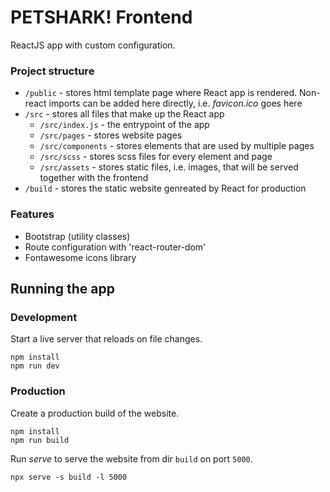 # PETSHARK! Frontend
ReactJS app with custom configuration.

### Project structure
- `/public` - stores html template page where React app is rendered. Non-react imports can be added here directly, i.e. *favicon.ico* goes here
- `/src` - stores all files that make up the React app
    - `/src/index.js` - the entrypoint of the app
    - `/src/pages` - stores website pages
    - `/src/components` - stores elements that are used by multiple pages
    - `/src/scss` - stores scss files for every element and page
    - `/src/assets` - stores static files, i.e. images, that will be served together with the frontend
- `/build` - stores the static website genreated by React for production

### Features
- Bootstrap (utility classes)
- Route configuration with 'react-router-dom'
- Fontawesome icons library

## Running the app

### Development
Start a live server that reloads on file changes.
```
npm install
npm run dev
```

### Production
Create a production build of the website.
```
npm install
npm run build
```
Run *serve* to serve the website from dir `build` on port `5000`.
```
npx serve -s build -l 5000
